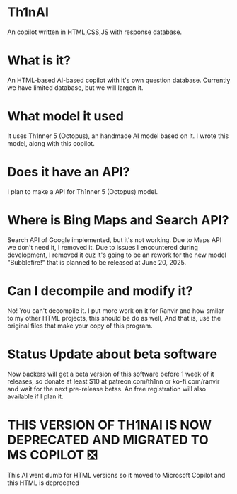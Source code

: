 # Th1nAI
An copilot written in HTML,CSS,JS with response database.

# What is it?
An HTML-based AI-based copilot with it's own question database. Currently we have limited database, but we will largen it. 

# What model it used
It uses Th1nner 5 (Octopus), an handmade AI model based on it. I wrote this model, along with this copilot.

# Does it have an API?
I plan to make a API for Th1nner 5 (Octopus) model.

# Where is Bing Maps and Search API?
Search API of Google implemented, but it's not working. Due to Maps API we don't need it, I removed it. Due to issues I encountered during development, I removed it cuz it's going to be an rework for the new model "Bubblefire!" that is planned to be released at  June 20, 2025.

# Can I decompile and modify it?
No! You can't decompile it. I put more work on it for Ranvir and how smilar to my other HTML projects, this should be do as well, And that is, use the original files that make your copy of this program.

# Status Update about beta software
Now backers will get a beta version of this software before 1 week of it releases, so donate at least $10 at patreon.com/th1nn or ko-fi.com/ranvir and wait for the next pre-release betas. An free registration will also available if I plan it.

# THIS VERSION OF TH1NAI IS NOW DEPRECATED AND MIGRATED TO MS COPILOT ❎
This AI went dumb for HTML versions so it moved to Microsoft Copilot and this HTML is deprecated
